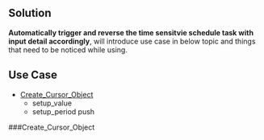 ## Solution
**Automatically trigger and reverse the time sensitvie schedule task with input detail accordingly**, will introduce use case in below topic and things that need to be noticed while using.


## Use Case

* [Create_Cursor_Object](#Create_Cursor_Object)
  * setup_value
  * setup_period
push

###Create_Cursor_Object
